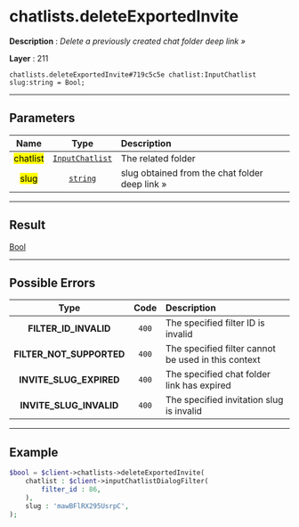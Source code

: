 # chatlists.deleteExportedInvite

**Description** : *Delete a previously created chat folder deep link »*

**Layer** : 211

```tl
chatlists.deleteExportedInvite#719c5c5e chatlist:InputChatlist slug:string = Bool;
```

---

## Parameters

| Name | Type | Description |
| :---: | :---: | :--- |
| <mark>chatlist</mark> | [`InputChatlist`](type/InputChatlist) | The related folder |
| <mark>slug</mark> | [`string`](type/string) | slug obtained from the chat folder deep link » |

---

## Result

[Bool](type/Bool)

---

## Possible Errors

| Type | Code | Description |
| :---: | :---: | :--- |
| **FILTER_ID_INVALID** | `400` | The specified filter ID is invalid |
| **FILTER_NOT_SUPPORTED** | `400` | The specified filter cannot be used in this context |
| **INVITE_SLUG_EXPIRED** | `400` | The specified chat folder link has expired |
| **INVITE_SLUG_INVALID** | `400` | The specified invitation slug is invalid |

---

## Example

```php
$bool = $client->chatlists->deleteExportedInvite(
	chatlist : $client->inputChatlistDialogFilter(
		filter_id : 86,
	),
	slug : 'mawBFlRX295UsrpC',
);
```